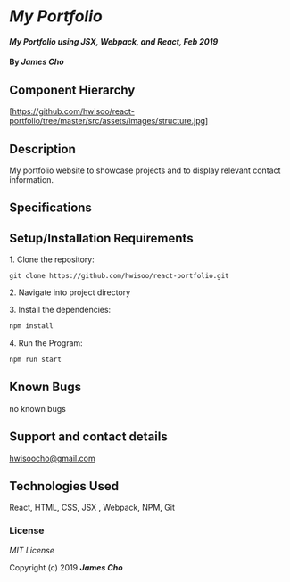 # _My Portfolio_

#### _My Portfolio using JSX, Webpack, and React, Feb 2019_

#### By _**James Cho**_

## Component Hierarchy

[https://github.com/hwisoo/react-portfolio/tree/master/src/assets/images/structure.jpg]

## Description

My portfolio website to showcase projects and to display relevant contact information.

## Specifications

## Setup/Installation Requirements

1\. Clone the repository:

```
git clone https://github.com/hwisoo/react-portfolio.git
```

2\. Navigate into project directory

3\. Install the dependencies:

```bash
npm install
```

4\. Run the Program:

```bash
npm run start
```

## Known Bugs

no known bugs

## Support and contact details

hwisoocho@gmail.com

## Technologies Used

React, HTML, CSS, JSX , Webpack, NPM, Git

### License

_MIT License_

Copyright (c) 2019 **_James Cho_**
